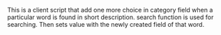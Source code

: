 This is a client script that add one more choice in category field when a particular word is found in short description. search function is used for searching. Then sets value with the newly created field of that word.
